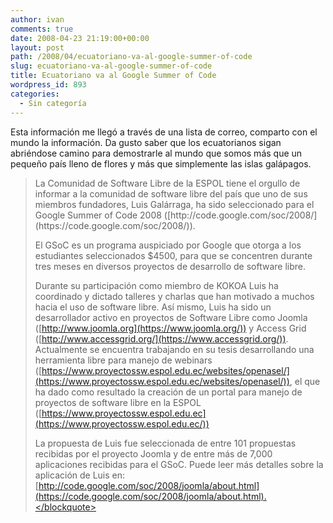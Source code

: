 ```yaml
---
author: ivan
comments: true
date: 2008-04-23 21:19:00+00:00
layout: post
path: /2008/04/ecuatoriano-va-al-google-summer-of-code
slug: ecuatoriano-va-al-google-summer-of-code
title: Ecuatoriano va al Google Summer of Code
wordpress_id: 893
categories:
  - Sin categoría
---
```


Esta información me llegó a través de una lista de correo, comparto con el mundo la información. Da gusto saber que los ecuatorianos sigan abriéndose camino para demostrarle al mundo que somos más que un pequeño país lleno de flores y más que simplemente las islas galápagos.

<blockquote>La Comunidad de Software Libre de la ESPOL tiene el orgullo de informar
a la comunidad de software libre del país que uno de sus miembros
fundadores, Luis Galárraga, ha sido seleccionado para el Google Summer
of Code 2008 ([http://code.google.com/soc/2008/](https://code.google.com/soc/2008/)).

El GSoC es un programa auspiciado por Google que otorga a los
estudiantes seleccionados \$4500, para que se concentren durante tres
meses en diversos proyectos de desarrollo de software libre.

Durante su participación como miembro de KOKOA Luis ha coordinado y
dictado talleres y charlas que han motivado a muchos hacia el uso de
software libre. Así mismo, Luis ha sido un desarrollador activo en
proyectos de Software Libre como Joomla ([http://www.joomla.org](https://www.joomla.org/)) y Access
Grid ([http://www.accessgrid.org/](https://www.accessgrid.org/)). Actualmente se encuentra trabajando
en su tesis desarrollando una herramienta libre para manejo de webinars ([https://www.proyectossw.espol.edu.ec/websites/openasel/](https://www.proyectossw.espol.edu.ec/websites/openasel/)), el que ha dado como resultado la creación de un portal para manejo de proyectos de software libre en la ESPOL ([https://www.proyectossw.espol.edu.ec](https://www.proyectossw.espol.edu.ec/))

La propuesta de Luis fue seleccionada de entre 101 propuestas recibidas
por el proyecto Joomla y de entre más de 7,000 aplicaciones recibidas
para el GSoC. Puede leer más detalles sobre la aplicación de Luis
en:[http://code.google.com/soc/2008/joomla/about.html](https://code.google.com/soc/2008/joomla/about.html).</blockquote>
